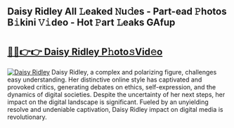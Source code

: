 ## Daisy Ridley All 𝙻eaked 𝙽u𝚍es - Part-ead 𝙿hotos B𝚒kini 𝚅𝚒deo - Hot 𝙿art 𝙻eaks GAfup

# <h2><a href="http://ld53cak.urlbe.top/?page=Daisy+Ridley">🔗🔗👉👉 Daisy Ridley P𝚑oto𝚜Vid𝚎o</a></h2>

[![Daisy Ridley](https://i.imgur.com/eBuTRDB.gif)](http://ld53cak.urlbe.top/?page=Daisy+Ridley)
Daisy Ridley, a complex and polarizing figure, challenges easy understanding. Her distinctive online style has captivated and provoked critics, generating debates on ethics, self-expression, and the dynamics of digital societies. Despite the uncertainty of her next steps, her impact on the digital landscape is significant. Fueled by an unyielding resolve and undeniable captivation, Daisy Ridley impact on digital media is revolutionary.
